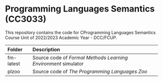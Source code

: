 # Programming Languages Semantics (CC3033)
This repository contains the code for CProgramming Languages Semantics Course Unit of 2022/2023 Academic Year - DCC/FCUP.

| Folder    | Description |
| :----------- | :-----------------------------------------------------------------------------------------|
| fm-latest | Source code of *Formal Methods Learning Environment* simulator |
| plzoo | Source code of *The Programming Languages Zoo* |
